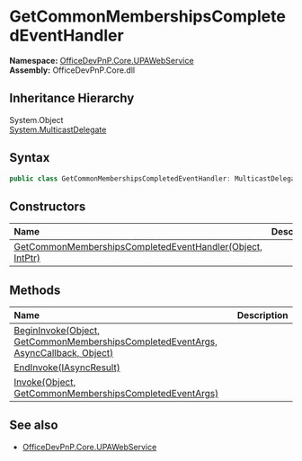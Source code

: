# GetCommonMembershipsCompletedEventHandler
  

**Namespace:** [OfficeDevPnP.Core.UPAWebService](OfficeDevPnP.Core.UPAWebService.md)  
**Assembly:** OfficeDevPnP.Core.dll  
## Inheritance Hierarchy
System.Object  
    [System.MulticastDelegate](System.MulticastDelegate.md)
## Syntax
```C#
public class GetCommonMembershipsCompletedEventHandler: MulticastDelegate
```
## Constructors
|**Name**|**Description**|
|:-----|:-----|
| [GetCommonMembershipsCompletedEventHandler(Object, IntPtr)](OfficeDevPnP.Core.UPAWebService.GetCommonMembershipsCompletedEventHandler.ctor1.md) | 
## Methods
|**Name**|**Description**|
|:-----|:-----|
| [BeginInvoke(Object, GetCommonMembershipsCompletedEventArgs, AsyncCallback, Object)](OfficeDevPnP.Core.UPAWebService.GetCommonMembershipsCompletedEventHandler.36b3d3a.md) | 
| [EndInvoke(IAsyncResult)](OfficeDevPnP.Core.UPAWebService.GetCommonMembershipsCompletedEventHandler.c9867657.md) | 
| [Invoke(Object, GetCommonMembershipsCompletedEventArgs)](OfficeDevPnP.Core.UPAWebService.GetCommonMembershipsCompletedEventHandler.ce37470a.md) | 
## See also
- [OfficeDevPnP.Core.UPAWebService](OfficeDevPnP.Core.UPAWebService.md)

